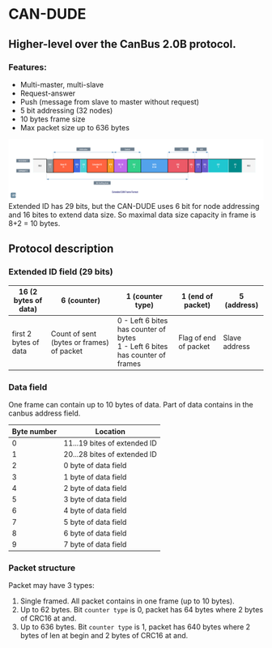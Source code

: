 # CAN-DUDE
## Higher-level over the CanBus 2.0B protocol.
### Features:
- Multi-master, multi-slave
- Request-answer
- Push (message from slave to master without request)
- 5 bit addressing (32 nodes)
- 10 bytes frame size
- Max packet size up to 636 bytes 

![can extended.png](can%20extended.png)
Extended ID has 29 bits, but the CAN-DUDE uses 6 bit for node addressing and 16 bites to extend data size. 
So maximal data size capacity in frame is 8+2 = 10 bytes.

## Protocol description
### Extended ID field (29 bits)

| 16 (2 bytes of data)  | 6 (counter)                               | 1 (counter type)                                                                 | 1 (end of packet)     | 5 (address)   |
|-----------------------|-------------------------------------------|----------------------------------------------------------------------------------|-----------------------|---------------|
| first 2 bytes of data | Count of sent (bytes or frames) of packet | 0 - Left 6 bites has counter of bytes<br/>1 - Left 6 bites has counter of frames | Flag of end of packet | Slave address | 
### Data field
One frame can contain up to 10 bytes of data. Part of data contains in the canbus address field.

| Byte number | Location                     |
|-------------|------------------------------|
| 0           | 11...19 bites of extended ID |
| 1           | 20...28 bites of extended ID |
| 2           | 0 byte of data field         |
| 3           | 1 byte of data field         |
| 4           | 2 byte of data field         |
| 5           | 3 byte of data field         |
| 6           | 4 byte of data field         |
| 7           | 5 byte of data field         |
| 8           | 6 byte of data field         |
| 9           | 7 byte of data field         |
### Packet structure
Packet may have 3 types:
1. Single framed. All packet contains in one frame (up to 10 bytes).
2. Up to 62 bytes. Bit `counter type` is 0, packet has 64 bytes where 2 bytes of CRC16 at and.
3. Up to 636 bytes. Bit `counter type` is 1, packet has 640 bytes where 2 bytes of len at begin and 2 bytes of CRC16 at and.